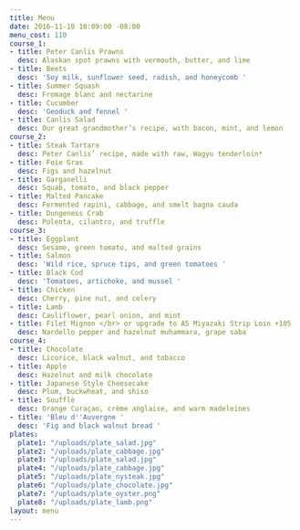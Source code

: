 ```yaml
---
title: Menu
date: 2016-11-10 10:09:00 -08:00
menu_cost: 110
course_1:
- title: Peter Canlis Prawns
  desc: Alaskan spot prawns with vermouth, butter, and lime
- title: Beets
  desc: 'Soy milk, sunflower seed, radish, and honeycomb '
- title: Summer Squash
  desc: Fromage blanc and nectarine
- title: Cucumber
  desc: 'Geoduck and fennel '
- title: Canlis Salad
  desc: Our great grandmother’s recipe, with bacon, mint, and lemon
course_2:
- title: Steak Tartare
  desc: Peter Canlis’ recipe, made with raw, Wagyu tenderloin*
- title: Foie Gras
  desc: Figs and hazelnut
- title: Garganelli
  desc: Squab, tomato, and black pepper
- title: Malted Pancake
  desc: Fermented rapini, cabbage, and smelt bagna cauda
- title: Dungeness Crab
  desc: Polenta, cilantro, and truffle
course_3:
- title: Eggplant
  desc: Sesame, green tomato, and malted grains
- title: Salmon
  desc: 'Wild rice, spruce tips, and green tomatoes '
- title: Black Cod
  desc: 'Tomatoes, artichoke, and mussel '
- title: Chicken
  desc: Cherry, pine nut, and celery
- title: Lamb
  desc: Cauliflower, pearl onion, and mint
- title: Filet Mignon </br> or upgrade to A5 Miyazaki Strip Loin +105
  desc: Nardello pepper and hazelnut muhammara, grape saba
course_4:
- title: Chocolate
  desc: Licorice, black walnut, and tobacco
- title: Apple
  desc: Hazelnut and milk chocolate
- title: Japanese Style Cheesecake
  desc: Plum, buckwheat, and shiso
- title: Soufflè
  desc: Orange Curaçao, crème anglaise, and warm madeleines
- title: 'Bleu d''Auvergne '
  desc: 'Fig and black walnut bread '
plates:
  plate1: "/uploads/plate_salad.jpg"
  plate2: "/uploads/plate_cabbage.jpg"
  plate3: "/uploads/plate_salad.jpg"
  plate4: "/uploads/plate_cabbage.jpg"
  plate5: "/uploads/plate_nysteak.jpg"
  plate6: "/uploads/plate_chocolate.jpg"
  plate7: "/uploads/plate_oyster.png"
  plate8: "/uploads/plate_lamb.png"
layout: menu
---
```


